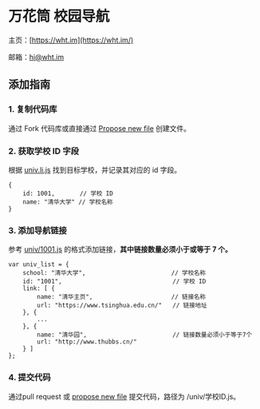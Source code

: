 # 万花筒 校园导航

主页：[https://wht.im](https://wht.im/)

邮箱：hi@wht.im

## 添加指南

### 1. 复制代码库

通过 Fork 代码库或直接通过 [Propose new file](https://github.com/flagrow/flarum-ext-image-upload/new/master) 创建文件。

### 2. 获取学校 ID 字段

根据 [univ.li.js](https://github.com/wht-im/wht-university-link/blob/master/univ.li.js) 找到目标学校，并记录其对应的 id 字段。

    {
        id: 1001,       // 学校 ID
        name: "清华大学" // 学校名称
    }

### 3. 添加导航链接

参考 [univ/1001.js](https://github.com/wht-im/wht-university-link/blob/master/univ/1001.js) 的格式添加链接，**其中链接数量必须小于或等于 7 个。**

    var univ_list = {
        school: "清华大学",                        // 学校名称
        id: "1001",                               // 学校 ID
        link: [ {
            name: "清华主页",                      // 链接名称
            url: "https://www.tsinghua.edu.cn/"   // 链接地址
        }, {
            ...
        }, {
            name: "清华园",                        // 链接数量必须小于等于7个
            url: "http://www.thubbs.cn/"
        } ]
    };

### 4. 提交代码
通过pull request 或 [propose new file](https://github.com/flagrow/flarum-ext-image-upload/new/master) 提交代码，路径为 /univ/学校ID.js。
